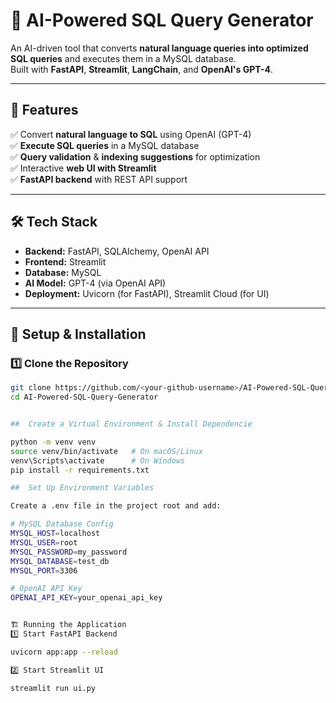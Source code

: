 # 🚀 AI-Powered SQL Query Generator

An AI-driven tool that converts **natural language queries into optimized SQL queries** and executes them in a MySQL database.  
Built with **FastAPI**, **Streamlit**, **LangChain**, and **OpenAI's GPT-4**.

---

## 📌 Features
✅ Convert **natural language to SQL** using OpenAI (GPT-4)  
✅ **Execute SQL queries** in a MySQL database  
✅ **Query validation** & **indexing suggestions** for optimization  
✅ Interactive **web UI with Streamlit**  
✅ **FastAPI backend** with REST API support  

---

## 🛠️ Tech Stack
- **Backend:** FastAPI, SQLAlchemy, OpenAI API
- **Frontend:** Streamlit
- **Database:** MySQL
- **AI Model:** GPT-4 (via OpenAI API)
- **Deployment:** Uvicorn (for FastAPI), Streamlit Cloud (for UI)

---

## 🚀 Setup & Installation

### **1️⃣ Clone the Repository**
```bash
git clone https://github.com/<your-github-username>/AI-Powered-SQL-Query-Generator.git
cd AI-Powered-SQL-Query-Generator


##  Create a Virtual Environment & Install Dependencie

python -m venv venv
source venv/bin/activate   # On macOS/Linux
venv\Scripts\activate      # On Windows
pip install -r requirements.txt

##  Set Up Environment Variables

Create a .env file in the project root and add:

# MySQL Database Config
MYSQL_HOST=localhost
MYSQL_USER=root
MYSQL_PASSWORD=my_password
MYSQL_DATABASE=test_db
MYSQL_PORT=3306

# OpenAI API Key
OPENAI_API_KEY=your_openai_api_key


🏗️ Running the Application
1️⃣ Start FastAPI Backend

uvicorn app:app --reload

2️⃣ Start Streamlit UI

streamlit run ui.py
